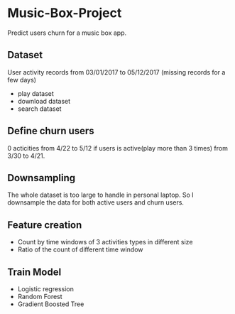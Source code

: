 # Music-Box-Project
Predict users churn for a music box app.
## Dataset
User activity records from 03/01/2017 to 05/12/2017 (missing records for a few days)
- play dataset
- download dataset
- search dataset
## Define churn users
0 acticities from 4/22 to 5/12 if users is active(play more than 3 times) from 3/30 to 4/21.
## Downsampling
The whole dataset is too large to handle in personal laptop. So I downsample the data for both active users and churn users.
## Feature creation
- Count by time windows of 3 activities types in different size
- Ratio of the count of different time window
## Train Model
- Logistic regression
- Random Forest
- Gradient Boosted Tree
